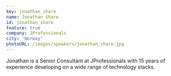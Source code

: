 ```yaml
---
key: jonathan_share
name: Jonathan Share
id: jonathan_share
feature: true
company: JProfessionals
city: 'Norway'
photoURL: /images/speakers/jonathan_share.jpg
---
```

Jonathan is a Senior Consultant at JProfessionals with 15 years of experience developing on a wide range of technology stacks.